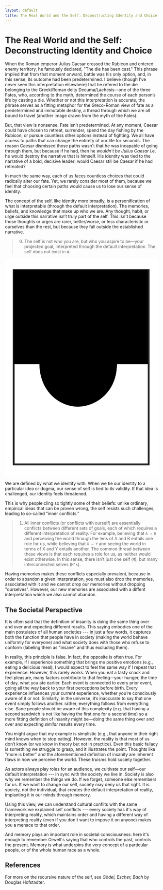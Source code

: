 ```yaml
---
layout: default
title: The Real World and the Self: Deconstructing Identity and Choice
---
```


# The Real World and the Self: Deconstructing Identity and Choice

When the Roman emperor Julius Caesar crossed the Rubicon and entered enemy territory, he famously declared, "The die has been cast." This phrase implied that from that moment onward, battle was his only option, and, in this sense, its outcome had been predetermined. I believe (though I’ve never seen this interpretation elsewhere) that he refered to the die belonging to the Greek/Roman deity Decuma/Lachesis—one of the three Fates, who, according to the myth, determined the course of each person’s life by casting a die. Whether or not this interpretation is accurate, the phrase serves as a fitting metaphor for the Greco-Roman view of fate as a predetermined and immutable destiny, a thread through which we are all bound to travel (another image drawn from the myth of the Fates).

But, that view is nonsense. Fate isn’t predetermined. At any moment, Caesar could have chosen to retreat, surrender, spend the day fishing by the Rubicon, or pursue countless other options instead of fighting. We all have access to paths that can change the entirety of our life for seconds. The reason Caesar dismissed those paths wasn't that he was incapable of going through them, but because if he had, then he _wouldn’t be Julius Caesar_ i.e. he would destroy the narrative that is himself. His identity was tied to the narrative of a bold, decisive leader; would Caesar still be Caesar if he had retreated?

In much the same way, each of us faces countless choices that could radically alter our fate. Yet, we rarely consider most of them, because we feel that choosing certain paths would cause us to lose our sense of identity.

The concept of the self, like identity more broadly, is a personification of what is interpretable (through the default interpretation). The memories, beliefs, and knowledge that make up who we are. Any thought, habit, or urge outside this narrative isn’t truly part of the self. This isn't because those thoughts or urges are rarer, better/worse, or less characteristic or ourselves than the rest, but because they fall outside the established narrative.

> 0. The self is not who you are, but who you aspire to be—your projected goal, interpreted through the default interpretation. The self does not exist in `W`.

![](_images/self.png)

We are defined by what we identify with. When we tie our identity to a particular idea or dogma, our sense of self is tied to its validity. If that idea is challenged, our identity feels threatened.

This is why people cling so tightly some of their beliefs: unlike ordinary, empirical ideas that can be proven wrong, the self resists such challenges, leading to so-called "inner conflicts."

> 1. All inner conflicts (or conflicts with ourself) are essentially conflicts between different sets of goals, each of which requires a different interpretation of reality. For example, believing that `A ⇒ B` and perceiving the world through the lens of A and B entails one role for us, while believing that `X ⇒ Y` and seeing the world in terms of X and Y entails another. The common thread between these views is that each requires a role for us, as neither would exist otherwise. In this sense, there isn’t just one self (`M`), but many interconnected selves (`M’s`).

Having memories makes these conflicts especially prevalent, because in order to abandon a given interpretation, you must also drop the memories, associated with it and we cannot drop our memories without dropping "ourselves". However, our new memories are associated with a diffent interpretation which we also cannot abandon.

## The Societal Perspective

It is often said that the definition of insanity is doing the same thing over and over and expecting different results. This saying embodies one of the main postulates of all human societies --- in just a few words, it captures both the function that people have in society (making the world behave uniformly for everyone) and what society does with those who refuse to conform (labeling them as "insane" and thus excluding them).

In reality, this principle is false. In fact, the opposite is often true. For example, if I experience something that brings me positive emotions (e.g., eating a delicious meal), I would expect to feel the same way if I repeat that experience. However, this rarely works. When you eat a tasty snack and feel pleasure, many factors contribute to that feeling—your hunger, the time of day, what you ate earlier. Each event is connected to every prior event, going all the way back to your first perceptions before birth. Every experience influences your current experience, whether you’re consciously aware of it or not. Similarly, in the universe, it’s inaccurate to say that one event simply follows another. rather, everything follows from everything else. Sane people should be aware of this complexity (e.g. that having a second sandwich is not like having the first one for a second time) so a more fitting definition of insanity might be—doing the same thing over and over and expecting _similar_ results every time.

You might argue that my example is simplistic (e.g., that anyone in their right mind knows when to stop eating). However, the reality is that most of us don’t know (or we know in theory but not in practice). Even this basic fallacy is something we struggle to grasp, and it illustrates the point. Thoughts like "more is better" and the aforementioned definition of insanity are inherent flaws in how we perceive the world. These truisms hold society together.

As actors always play roles for an audience, we cultivate our self—our default interpretation --- in sync with the society we live in. Society is also why we remember the things we do. If we forget, someone else remembers for us. If we want to change our self, society may deny us that right. It is society, not the individual, that creates the default interpretation of reality, implanting it in our minds through memory.

Using this view, we can understand cultural conflits with the same framework we explained self conflicts --- every society has it's way of interpreting reality, which maintains order and having a different way of interpreting reality (even if you don't want to impose it on anyone) makes you a menace to that order.

And memory plays an important role in societal consciousness: here it's enough to remember Orwell's saying that who controls the past, controls the present. Memory is what underpins the very concept of a particular people, or of the whole human race as a whole.

## References

For more on the recursive nature of the self, see _Gödel, Escher, Bach_ by Douglas Hofstadter.
